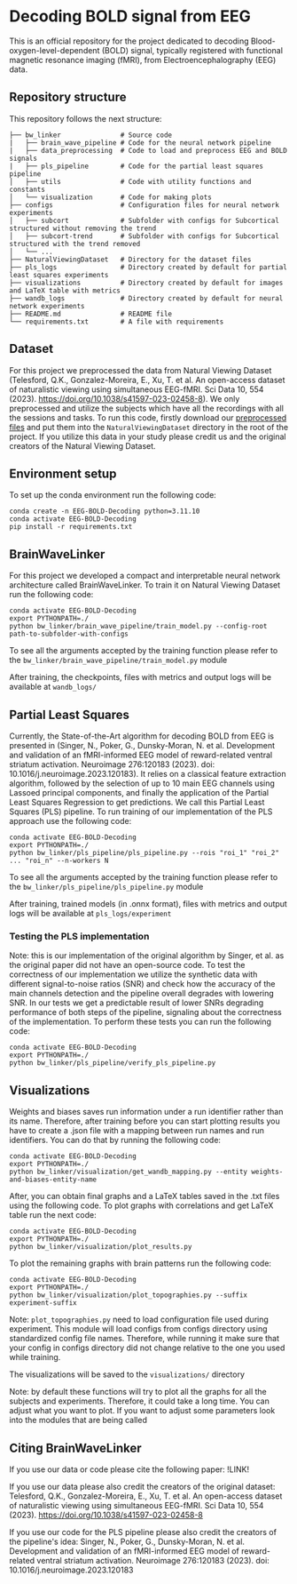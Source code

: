 # Decoding BOLD signal from EEG

This is an official repository for the project dedicated to decoding Blood-oxygen-level-dependent (BOLD) signal,
typically registered with functional magnetic resonance imaging (fMRI), from Electroencephalography (EEG) data.

## Repository structure

This repository follows the next structure:
```
├── bw_linker               # Source code
|   ├── brain_wave_pipeline # Code for the neural network pipeline
|   ├── data_preprocessing  # Code to load and preprocess EEG and BOLD signals
|   ├── pls_pipeline        # Code for the partial least squares pipeline
│   ├── utils               # Code with utility functions and constants
│   └── visualization       # Code for making plots
├── configs                 # Configuration files for neural network experiments
│   ├── subcort             # Subfolder with configs for Subcortical structured without removing the trend
│   ├── subcort-trend       # Subfolder with configs for Subcortical structured with the trend removed
│   └── ...       
├── NaturalViewingDataset   # Directory for the dataset files
├── pls_logs                # Directory created by default for partial least squares experiments
├── visualizations          # Directory created by default for images and LaTeX table with metrics
├── wandb_logs              # Directory created by default for neural network experiments
├── README.md               # README file
└── requirements.txt        # A file with requirements 
```

## Dataset

For this project we preprocessed the data from Natural Viewing Dataset (Telesford, Q.K., Gonzalez-Moreira, E., Xu, T. 
et al. An open-access dataset of naturalistic viewing using simultaneous EEG-fMRI. Sci Data 10, 554 (2023).
https://doi.org/10.1038/s41597-023-02458-8). We only preprocessed and utilize the subjects which have all the 
recordings with all the sessions and tasks. To run this code, firstly download our [preprocessed files](https://zenodo.org/records/11246524)
and put them into the ```NaturalViewingDataset``` directory in the root of the project. If you utilize this data in
your study please credit us and the original creators of the Natural Viewing Dataset.

## Environment setup

To set up the conda environment run the following code:

```
conda create -n EEG-BOLD-Decoding python=3.11.10
conda activate EEG-BOLD-Decoding
pip install -r requirements.txt
```

## BrainWaveLinker

For this project we developed a compact and interpretable neural network architecture called BrainWaveLinker. 
To train it on Natural Viewing Dataset run the following code:

```
conda activate EEG-BOLD-Decoding
export PYTHONPATH=./
python bw_linker/brain_wave_pipeline/train_model.py --config-root path-to-subfolder-with-configs
```

To see all the arguments accepted by the training function please refer to the
```bw_linker/brain_wave_pipeline/train_model.py``` module

After training, the checkpoints, files with metrics and output logs will be available at ```wandb_logs/```

## Partial Least Squares

Currently, the State-of-the-Art algorithm for decoding BOLD from EEG is presented in (Singer, N., Poker, G., 
Dunsky-Moran, N. et al. Development and validation of an fMRI-informed EEG model of reward-related ventral striatum 
activation. Neuroimage 276:120183 (2023). doi: 10.1016/j.neuroimage.2023.120183). It relies on a classical feature 
extraction algorithm, followed by the selection of up to 10 main EEG channels using Lassoed principal components, and 
finally the application of the Partial Least Squares Regression to get predictions. We call this Partial Least Squares 
(PLS) pipeline. To run training of our implementation of the PLS approach use the following code:

```
conda activate EEG-BOLD-Decoding
export PYTHONPATH=./
python bw_linker/pls_pipeline/pls_pipeline.py --rois "roi_1" "roi_2" ... "roi_n" --n-workers N 
```

To see all the arguments accepted by the training function please refer to the
```bw_linker/pls_pipeline/pls_pipeline.py``` module

After training, trained models (in .onnx format), files with metrics and output logs will be available at 
```pls_logs/experiment```

### Testing the PLS implementation

Note: this is our implementation of the original algorithm by Singer, et al. as the original paper did not have an 
open-source code. To test the correctness of our implementation we utilize the synthetic data with different
signal-to-noise ratios (SNR) and check how the accuracy of the main channels detection and the pipeline overall
degrades with lowering SNR. In our tests we get a predictable result of lower SNRs degrading performance of both steps 
of the pipeline, signaling about the correctness of the implementation. To perform these tests you can run the 
following code:

```
conda activate EEG-BOLD-Decoding
export PYTHONPATH=./
python bw_linker/pls_pipeline/verify_pls_pipeline.py
```

## Visualizations

Weights and biases saves run information under a run identifier rather than its name. Therefore, after training before 
you can start plotting results you have to create a .json file with a mapping between run names and run identifiers. 
You can do that by running the following code:

```
conda activate EEG-BOLD-Decoding
export PYTHONPATH=./
python bw_linker/visualization/get_wandb_mapping.py --entity weights-and-biases-entity-name
```

After, you can obtain final graphs and a LaTeX tables saved in the .txt files using the following
code. 
To plot graphs with correlations and get LaTeX table run the next code:

```
conda activate EEG-BOLD-Decoding
export PYTHONPATH=./
python bw_linker/visualization/plot_results.py
```

To plot the remaining graphs with brain patterns run the following code:

```
conda activate EEG-BOLD-Decoding
export PYTHONPATH=./
python bw_linker/visualization/plot_topographies.py --suffix experiment-suffix
```

Note: ```plot_topographies.py``` need to load configuration file used during experiment. This module will load configs
from configs directory using standardized config file names. 
Therefore, while running it make sure that your config in configs directory did not change relative to the one you used 
while training.

The visualizations will be saved to the ```visualizations/``` directory

Note: by default these functions will try to plot all the graphs for all the subjects and experiments. Therefore, it 
could take a long time. You can adjust what you want to plot. If you want to adjust some 
parameters look into the modules that are being called

## Citing BrainWaveLinker

If you use our data or code please cite the following paper:
!LINK!

If you use our data please also credit the creators of the original dataset:
Telesford, Q.K., Gonzalez-Moreira, E., Xu, T. et al. An open-access dataset of naturalistic viewing using simultaneous 
EEG-fMRI. Sci Data 10, 554 (2023). https://doi.org/10.1038/s41597-023-02458-8

If you use our code for the PLS pipeline please also credit the creators of the pipeline's idea:
Singer, N., Poker, G., Dunsky-Moran, N. et al. Development and validation of an fMRI-informed EEG model of 
reward-related ventral striatum activation. Neuroimage 276:120183 (2023). doi: 10.1016/j.neuroimage.2023.120183
